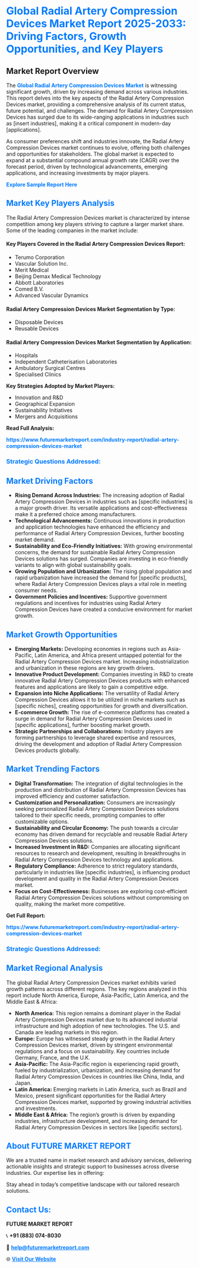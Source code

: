 <h1 style="color: #007BFF;">Global Radial Artery Compression Devices Market Report 2025-2033: Driving Factors, Growth Opportunities, and Key Players</h1>

<section id="overview">
<h2>Market Report Overview</h2>
<p>The <a href="https://www.futuremarketreport.com/industry-report/radial-artery-compression-devices-market" style="color: #007BFF; text-decoration: none;"><strong>Global Radial Artery Compression Devices Market</strong></a> is witnessing significant growth, driven by increasing demand across various industries. This report delves into the key aspects of the Radial Artery Compression Devices market, providing a comprehensive analysis of its current status, future potential, and challenges. The demand for Radial Artery Compression Devices has surged due to its wide-ranging applications in industries such as [insert industries], making it a critical component in modern-day [applications].</p>
<p>As consumer preferences shift and industries innovate, the Radial Artery Compression Devices market continues to evolve, offering both challenges and opportunities for stakeholders. The global market is expected to expand at a substantial compound annual growth rate (CAGR) over the forecast period, driven by technological advancements, emerging applications, and increasing investments by major players.</p>
</section>

<section id="overview">
<p><a href="https://www.futuremarketreport.com/request-sample/reportId=64656" style="color: #007BFF; text-decoration: none;"><strong>Explore Sample Report Here</strong></a></p>
</section>

<section id="key-players">
<h2 style="color: #007BFF;">Market Key Players Analysis</h2>
<p>The Radial Artery Compression Devices market is characterized by intense competition among key players striving to capture a larger market share. Some of the leading companies in the market include:</p>
<h4>Key Players Covered in the Radial Artery Compression Devices Report:</h4>
<ul><li>Terumo Corporation</li><li>Vascular Solution Inc.</li><li>Merit Medical</li><li>Beijing Demax Medical Technology</li><li>Abbott Laboratories</li><li>Comed B.V.</li><li>Advanced Vascular Dynamics</li></ul>
<h4>Radial Artery Compression Devices Market Segmentation by Type:</h4>
<ul><li>Disposable Devices</li><li>Reusable Devices</li></ul>

<h4>Radial Artery Compression Devices Market Segmentation by Application:</h4>
<ul><li>Hospitals</li><li>Independent Catheterisation Laboratories</li><li>Ambulatory Surgical Centres</li><li>Specialised Clinics</li></ul>
<p><strong>Key Strategies Adopted by Market Players:</strong></p>
<ul>
<li>Innovation and R&D</li>
<li>Geographical Expansion</li>
<li>Sustainability Initiatives</li>
<li>Mergers and Acquisitions</li>
</ul>
</section>

<section>
<p><strong>Read Full Analysis: </strong></p><a href="https://www.futuremarketreport.com/industry-report/radial-artery-compression-devices-market" style="color: #007BFF; text-decoration: none;"><strong>https://www.futuremarketreport.com/industry-report/radial-artery-compression-devices-market</strong></a>
<h3 style="color: #007BFF;">Strategic Questions Addressed:</h3>
</section>

<section id="driving-factors">
<h2 style="color: #007BFF;">Market Driving Factors</h2>
<ul>
<li><strong>Rising Demand Across Industries:</strong> The increasing adoption of Radial Artery Compression Devices in industries such as [specific industries] is a major growth driver. Its versatile applications and cost-effectiveness make it a preferred choice among manufacturers.</li>
<li><strong>Technological Advancements:</strong> Continuous innovations in production and application technologies have enhanced the efficiency and performance of Radial Artery Compression Devices, further boosting market demand.</li>
<li><strong>Sustainability and Eco-Friendly Initiatives:</strong> With growing environmental concerns, the demand for sustainable Radial Artery Compression Devices solutions has surged. Companies are investing in eco-friendly variants to align with global sustainability goals.</li>
<li><strong>Growing Population and Urbanization:</strong> The rising global population and rapid urbanization have increased the demand for [specific products], where Radial Artery Compression Devices plays a vital role in meeting consumer needs.</li>
<li><strong>Government Policies and Incentives:</strong> Supportive government regulations and incentives for industries using Radial Artery Compression Devices have created a conducive environment for market growth.</li>
</ul>
</section>

<section id="growth-opportunities">
<h2 style="color: #007BFF;">Market Growth Opportunities</h2>
<ul>
<li><strong>Emerging Markets:</strong> Developing economies in regions such as Asia-Pacific, Latin America, and Africa present untapped potential for the Radial Artery Compression Devices market. Increasing industrialization and urbanization in these regions are key growth drivers.</li>
<li><strong>Innovative Product Development:</strong> Companies investing in R&D to create innovative Radial Artery Compression Devices products with enhanced features and applications are likely to gain a competitive edge.</li>
<li><strong>Expansion into Niche Applications:</strong> The versatility of Radial Artery Compression Devices allows it to be utilized in niche markets such as [specific niches], creating opportunities for growth and diversification.</li>
<li><strong>E-commerce Growth:</strong> The rise of e-commerce platforms has created a surge in demand for Radial Artery Compression Devices used in [specific applications], further boosting market growth.</li>
<li><strong>Strategic Partnerships and Collaborations:</strong> Industry players are forming partnerships to leverage shared expertise and resources, driving the development and adoption of Radial Artery Compression Devices products globally.</li>
</ul>
</section>

<section id="trending-factors">
<h2 style="color: #007BFF;">Market Trending Factors</h2>
<ul>
<li><strong>Digital Transformation:</strong> The integration of digital technologies in the production and distribution of Radial Artery Compression Devices has improved efficiency and customer satisfaction.</li>
<li><strong>Customization and Personalization:</strong> Consumers are increasingly seeking personalized Radial Artery Compression Devices solutions tailored to their specific needs, prompting companies to offer customizable options.</li>
<li><strong>Sustainability and Circular Economy:</strong> The push towards a circular economy has driven demand for recyclable and reusable Radial Artery Compression Devices solutions.</li>
<li><strong>Increased Investment in R&D:</strong> Companies are allocating significant resources to research and development, resulting in breakthroughs in Radial Artery Compression Devices technology and applications.</li>
<li><strong>Regulatory Compliance:</strong> Adherence to strict regulatory standards, particularly in industries like [specific industries], is influencing product development and quality in the Radial Artery Compression Devices market.</li>
<li><strong>Focus on Cost-Effectiveness:</strong> Businesses are exploring cost-efficient Radial Artery Compression Devices solutions without compromising on quality, making the market more competitive.</li>
</ul>
</section>

<section>
<p><strong>Get Full Report: </strong></p><a href="https://www.futuremarketreport.com/industry-report/radial-artery-compression-devices-market" style="color: #007BFF; text-decoration: none;"><strong>https://www.futuremarketreport.com/industry-report/radial-artery-compression-devices-market</strong></a>
<h3 style="color: #007BFF;">Strategic Questions Addressed:</h3>
</section>


<section id="regional-analysis">
<h2 style="color: #007BFF;">Market Regional Analysis</h2>
<p>The global Radial Artery Compression Devices market exhibits varied growth patterns across different regions. The key regions analyzed in this report include North America, Europe, Asia-Pacific, Latin America, and the Middle East & Africa:</p>
<ul>
<li><strong>North America:</strong> This region remains a dominant player in the Radial Artery Compression Devices market due to its advanced industrial infrastructure and high adoption of new technologies. The U.S. and Canada are leading markets in this region.</li>
<li><strong>Europe:</strong> Europe has witnessed steady growth in the Radial Artery Compression Devices market, driven by stringent environmental regulations and a focus on sustainability. Key countries include Germany, France, and the U.K.</li>
<li><strong>Asia-Pacific:</strong> The Asia-Pacific region is experiencing rapid growth, fueled by industrialization, urbanization, and increasing demand for Radial Artery Compression Devices in countries like China, India, and Japan.</li>
<li><strong>Latin America:</strong> Emerging markets in Latin America, such as Brazil and Mexico, present significant opportunities for the Radial Artery Compression Devices market, supported by growing industrial activities and investments.</li>
<li><strong>Middle East & Africa:</strong> The region’s growth is driven by expanding industries, infrastructure development, and increasing demand for Radial Artery Compression Devices in sectors like [specific sectors].</li>
</ul>
</section>

<footer>
<h2 style="color: #007BFF;">About FUTURE MARKET REPORT</h2>
<p>We are a trusted name in market research and advisory services, delivering actionable insights and strategic support to businesses across diverse industries. Our expertise lies in offering:</p>

<p>Stay ahead in today’s competitive landscape with our tailored research solutions.</p>

<h2 style="color: #007BFF;">Contact Us:</h2>
<p><strong>FUTURE MARKET REPORT</strong></p>
<p>📞 <strong>+91 (883) 074-8030</strong></p>
<p>📧 <strong><a href="mailto:help@futuremarketreport.com" style="color: #007BFF;">help@futuremarketreport.com</a></strong></p>
<p>🌐 <strong><a href="https://www.futuremarketreport.com/" style="color: #007BFF;">Visit Our Website</a></strong></p>
</footer>